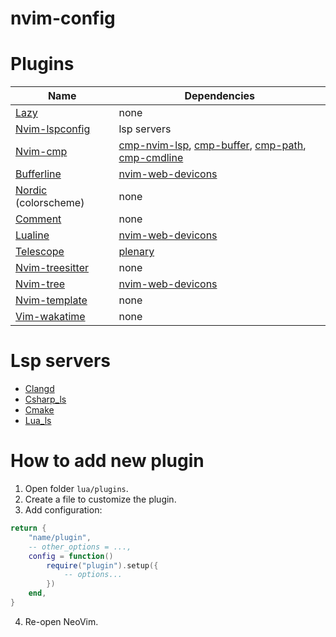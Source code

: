 # nvim-config

# Plugins
| Name | Dependencies |
| --- | --- |
| [Lazy](https://github.com/folke/lazy.nvim) | none |
| [Nvim-lspconfig](https://github.com/neovim/nvim-lspconfig) | lsp servers |
| [Nvim-cmp](https://github.com/hrsh7th/nvim-cmp) | [cmp-nvim-lsp](https://github.com/hrsh7th/cmp-nvim-lsp), [cmp-buffer](https://github.com/hrsh7th/cmp-buffer), [cmp-path](https://github.com/hrsh7th/cmp-path), [cmp-cmdline](https://github.com/hrsh7th/cmp-cmdline) |
| [Bufferline](https://github.com/akinsho/bufferline.nvim) | [nvim-web-devicons](https://github.com/nvim-tree/nvim-web-devicons) |
| [Nordic](https://github.com/andersevenrud/nordic.nvim) (colorscheme) | none |
| [Comment](https://github.com/numToStr/Comment.nvim) | none |
| [Lualine](https://github.com/nvim-lualine/lualine.nvim) | [nvim-web-devicons](https://github.com/nvim-tree/nvim-web-devicons) |
| [Telescope](https://github.com/nvim-telescope/telescope.nvim) | [plenary](https://github.com/nvim-lua/plenary.nvim) |
| [Nvim-treesitter](https://github.com/nvim-treesitter/nvim-treesitter) | none |
| [Nvim-tree](https://github.com/nvim-tree/nvim-tree.lua) | [nvim-web-devicons](https://github.com/nvim-tree/nvim-web-devicons) |
| [Nvim-template](https://github.com/qdiaps/nvim-template) | none |
| [Vim-wakatime](https://github.com/wakatime/vim-wakatime) | none |

# Lsp servers
* [Clangd](https://clangd.llvm.org/installation.html)
* [Csharp_ls](https://github.com/razzmatazz/csharp-language-server)
* [Cmake](https://github.com/regen100/cmake-language-server)
* [Lua_ls](https://github.com/luals/lua-language-server)

# How to add new plugin
1. Open folder `lua/plugins`.
2. Create a file to customize the plugin.
3. Add configuration:
```lua
return {
    "name/plugin",
    -- other_options = ...,
    config = function()
        require("plugin").setup({
            -- options...
        })
    end,
}
```
4. Re-open NeoVim.
